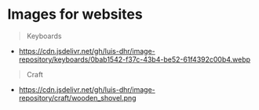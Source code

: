 # Images for websites

> Keyboards

- https://cdn.jsdelivr.net/gh/luis-dhr/image-repository/keyboards/0bab1542-f37c-43b4-be52-61f4392c00b4.webp

> Craft

- https://cdn.jsdelivr.net/gh/luis-dhr/image-repository/craft/wooden_shovel.png

